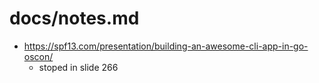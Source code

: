 # docs/notes.md

- https://spf13.com/presentation/building-an-awesome-cli-app-in-go-oscon/
  - stoped in slide 266